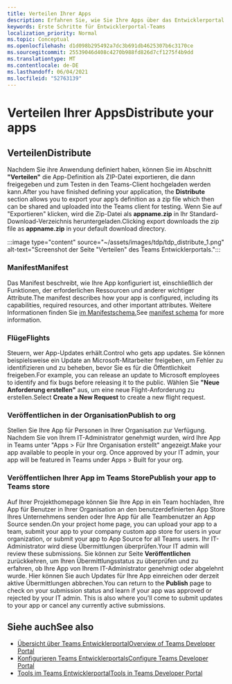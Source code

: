 ```yaml
---
title: Verteilen Ihrer Apps
description: Erfahren Sie, wie Sie Ihre Apps über das Entwicklerportal für Microsoft Teams verteilen.
keywords: Erste Schritte für Entwicklerportal-Teams
localization_priority: Normal
ms.topic: Conceptual
ms.openlocfilehash: d1d098b295492a7dc3b691db4625307b6c3170ce
ms.sourcegitcommit: 25539046d408c4270b988fd826d7cf1275f4b9dd
ms.translationtype: MT
ms.contentlocale: de-DE
ms.lasthandoff: 06/04/2021
ms.locfileid: "52763139"
---
```

# <a name="distribute-your-apps"></a><span data-ttu-id="719bd-104">Verteilen Ihrer Apps</span><span class="sxs-lookup"><span data-stu-id="719bd-104">Distribute your apps</span></span>

## <a name="distribute"></a><span data-ttu-id="719bd-105">Verteilen</span><span class="sxs-lookup"><span data-stu-id="719bd-105">Distribute</span></span>

<span data-ttu-id="719bd-106">Nachdem Sie ihre Anwendung definiert haben, können Sie im Abschnitt **"Verteilen"** die App-Definition als ZIP-Datei exportieren, die dann freigegeben und zum Testen in den Teams-Client hochgeladen werden kann.</span><span class="sxs-lookup"><span data-stu-id="719bd-106">After you have finished defining your application, the **Distribute** section allows you to export your app’s definition as a zip file which then can be shared and uploaded into the Teams client for testing.</span></span> <span data-ttu-id="719bd-107">Wenn Sie auf "Exportieren" klicken, wird die Zip-Datei als **appname.zip** in Ihr Standard-Download-Verzeichnis heruntergeladen.</span><span class="sxs-lookup"><span data-stu-id="719bd-107">Clicking export downloads the zip file as **appname.zip** in your default download directory.</span></span>

:::image type="content" source="~/assets/images/tdp/tdp_distribute_1.png" alt-text="Screenshot der Seite &quot;Verteilen&quot; des Teams Entwicklerportals.":::

### <a name="manifest"></a><span data-ttu-id="719bd-109">Manifest</span><span class="sxs-lookup"><span data-stu-id="719bd-109">Manifest</span></span>

<span data-ttu-id="719bd-110">Das Manifest beschreibt, wie Ihre App konfiguriert ist, einschließlich der Funktionen, der erforderlichen Ressourcen und anderer wichtiger Attribute.</span><span class="sxs-lookup"><span data-stu-id="719bd-110">The manifest describes how your app is configured, including its capabilities, required resources, and other important attributes.</span></span> <span data-ttu-id="719bd-111">Weitere Informationen finden Sie [im Manifestschema.](~/resources/schema/manifest-schema.md)</span><span class="sxs-lookup"><span data-stu-id="719bd-111">See [manifest schema](~/resources/schema/manifest-schema.md) for more information.</span></span>

### <a name="flights"></a><span data-ttu-id="719bd-112">Flüge</span><span class="sxs-lookup"><span data-stu-id="719bd-112">Flights</span></span>

<span data-ttu-id="719bd-113">Steuern, wer App-Updates erhält.</span><span class="sxs-lookup"><span data-stu-id="719bd-113">Control who gets app updates.</span></span> <span data-ttu-id="719bd-114">Sie können beispielsweise ein Update an Microsoft-Mitarbeiter freigeben, um Fehler zu identifizieren und zu beheben, bevor Sie es für die Öffentlichkeit freigeben.</span><span class="sxs-lookup"><span data-stu-id="719bd-114">For example, you can release an update to Microsoft employees to identify and fix bugs before releasing it to the public.</span></span> <span data-ttu-id="719bd-115">Wählen Sie **"Neue Anforderung erstellen"** aus, um eine neue Flight-Anforderung zu erstellen.</span><span class="sxs-lookup"><span data-stu-id="719bd-115">Select **Create a New Request** to create a new flight request.</span></span>

### <a name="publish-to-org"></a><span data-ttu-id="719bd-116">Veröffentlichen in der Organisation</span><span class="sxs-lookup"><span data-stu-id="719bd-116">Publish to org</span></span>

<span data-ttu-id="719bd-117">Stellen Sie Ihre App für Personen in Ihrer Organisation zur Verfügung. Nachdem Sie von Ihrem IT-Administrator genehmigt wurden, wird Ihre App in Teams unter "Apps > Für Ihre Organisation erstellt" angezeigt.</span><span class="sxs-lookup"><span data-stu-id="719bd-117">Make your app available to people in your org. Once approved by your IT admin, your app will be featured in Teams under Apps > Built for your org.</span></span>

### <a name="publish-your-app-to-teams-store"></a><span data-ttu-id="719bd-118">Veröffentlichen Ihrer App im Teams Store</span><span class="sxs-lookup"><span data-stu-id="719bd-118">Publish your app to Teams store</span></span>

<span data-ttu-id="719bd-119">Auf Ihrer Projekthomepage können Sie Ihre App in ein Team hochladen, Ihre App für Benutzer in Ihrer Organisation an den benutzerdefinierten App Store Ihres Unternehmens senden oder Ihre App für alle Teambenutzer an App Source senden.</span><span class="sxs-lookup"><span data-stu-id="719bd-119">On your project home page, you can upload your app to a team, submit your app to your company custom app store for users in your organization, or submit your app to App Source for all Teams users.</span></span> <span data-ttu-id="719bd-120">Ihr IT-Administrator wird diese Übermittlungen überprüfen.</span><span class="sxs-lookup"><span data-stu-id="719bd-120">Your IT admin will review these submissions.</span></span> <span data-ttu-id="719bd-121">Sie können zur Seite **Veröffentlichen** zurückkehren, um Ihren Übermittlungsstatus zu überprüfen und zu erfahren, ob Ihre App von Ihrem IT-Administrator genehmigt oder abgelehnt wurde. Hier können Sie auch Updates für Ihre App einreichen oder derzeit aktive Übermittlungen abbrechen.</span><span class="sxs-lookup"><span data-stu-id="719bd-121">You can return to the **Publish** page to check on your submission status and learn if your app was approved or rejected by your IT admin. This is also where you'll come to submit updates to your app or cancel any currently active submissions.</span></span>

## <a name="see-also"></a><span data-ttu-id="719bd-122">Siehe auch</span><span class="sxs-lookup"><span data-stu-id="719bd-122">See also</span></span>

* [<span data-ttu-id="719bd-123">Übersicht über Teams Entwicklerportal</span><span class="sxs-lookup"><span data-stu-id="719bd-123">Overview of Teams Developer Portal</span></span>](~/concepts/build-and-test/teams-developer-portal.md)
* [<span data-ttu-id="719bd-124">Konfigurieren Teams Entwicklerportals</span><span class="sxs-lookup"><span data-stu-id="719bd-124">Configure Teams Developer Portal</span></span>](~/concepts/tdp-configuration.md)
* [<span data-ttu-id="719bd-125">Tools im Teams Entwicklerportal</span><span class="sxs-lookup"><span data-stu-id="719bd-125">Tools in Teams Developer Portal</span></span>](~/concepts/tdp-tools.md)